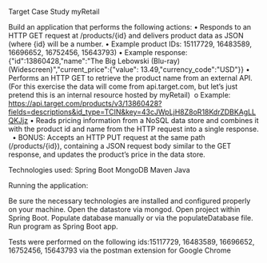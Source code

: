 Target Case Study myRetail

Build an application that performs the following actions: 
•	Responds to an HTTP GET request at /products/{id} and delivers product data as JSON (where {id} will be a number. 
•	Example product IDs: 15117729, 16483589, 16696652, 16752456, 15643793) 
•	Example response: {"id":13860428,"name":"The Big Lebowski (Blu-ray) (Widescreen)","current_price":{"value": 13.49,"currency_code":"USD"}}
•	Performs an HTTP GET to retrieve the product name from an external API. (For this exercise the data will come from api.target.com, but let’s just pretend this is an internal resource hosted by myRetail)  o Example: https://api.target.com/products/v3/13860428?fields=descriptions&id_type=TCIN&key=43cJWpLjH8Z8oR18KdrZDBKAgLLQKJjz
•	Reads pricing information from a NoSQL data store and combines it with the product id and name from the HTTP request into a single response.  
•	BONUS: Accepts an HTTP PUT request at the same path (/products/{id}), containing a JSON request body similar to the GET response, and updates the product’s price in the data store.

Technologies used:
Spring Boot
MongoDB
Maven
Java

Running the application:

Be sure the necessary technologies are installed and configured properly on your machine.
Open the datastore via mongod.
Open project within Spring Boot.
Populate database manually or via the populateDatabase file.
Run program as Spring Boot app.

Tests were performed on the following ids:15117729, 16483589, 16696652, 16752456, 15643793
via the postman extension for Google Chrome


